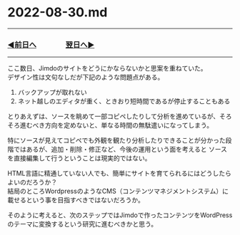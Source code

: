 # 2022-08-30.md
  
---

### [◀️前日へ](https://github.com/yuasys/chatty-journal/blob/main/2022/08/2022-08-29.md)&emsp;&emsp;&emsp;&emsp;[翌日へ▶️](https://github.com/yuasys/chatty-journal/blob/main/2022/08/2022-08-31.md)

---

ここ数日、Jimdoのサイトをどうにかならないかと思案を重ねていた。  
デザイン性は文句なしだが下記のような問題点がある。
<ol>
  <li>バックアップが取れない</li>
  <li>ネット越しのエディタが重く、ときおり短時間であるが停止することもある</li>
</ol>

とりあえずは、ソースを眺めて一部コピペしたりして分析を進めているが、そろそろ進むべき方向を定めないと、単なる時間の無駄遣いになってしまう。　　

特にソースが見えてコピペでも外観を観たり分析したりできることが分かった段階ではあるが、追加・削除・修正など、今後の運用という面を考えると
ソースを直接編集して行うということは現実的ではない。

HTML言語に精通していない人でも、簡単にサイトを育てられるにはどうしたらよいのだろうか？  
結局のところWordpressのようなCMS（コンテンツマネジメントシステム）に載せるという事を目指すべきではないだろうか。

そのように考えると、次のステップではJimdoで作ったコンテンツをWordPressのテーマに変換するという研究に進むべきかと思う。

<!--

<img src="../../images/space.png" width="100%" height="150px"/>

<details>
<summary><h2 style="display:inline">テンプレ</h2></summary>
 <h3>タイトル</h3>
 <ol>
  <li>番号付きリスト</li>
  <li></li>
 </ol>
 <ul>
  <li>記号付きリスト</li>
  <li></li>
 </ul>
</details>

-->
